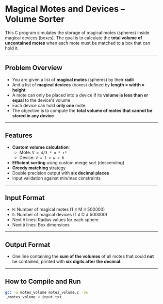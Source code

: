 # Magical Motes and Devices – Volume Sorter

This C program simulates the storage of magical motes (spheres) inside magical devices (boxes). The goal is to calculate the **total volume of uncontained motes** when each mote must be matched to a box that can hold it.

---

## Problem Overview

- You are given a list of **magical motes** (spheres) by their **radii**
- And a list of **magical devices** (boxes) defined by **length × width × height**
- A mote can only be placed into a device if its **volume is less than or equal** to the device's volume
- Each device can hold **only one** mote
- The objective is to compute the **total volume of motes that cannot be stored in any device**

---

## Features

- **Custom volume calculation**:
  - Mote: `V = 4/3 * π * r³`
  - Device: `V = l × w × h`
- **Efficient sorting** using custom merge sort (descending)
- **Greedy matching** strategy
- Double precision output with **six decimal places**
- Input validation against min/max constraints

---

## Input Format


- `M`: Number of magical motes (1 ≤ M ≤ 500000)
- `D`: Number of magical devices (1 ≤ D ≤ 500000)
- Next `M` lines: Radius values for each sphere
- Next `D` lines: Box dimensions

---

## Output Format

- One line containing the **sum of the volumes** of all motes that could **not** be contained, printed with **six digits after the decimal**.

---

## How to Compile and Run

```bash
gcc -o motes_volume motes_volume.c -lm
./motes_volume < input.txt



